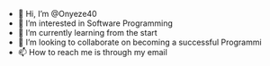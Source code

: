 - 👋 Hi, I’m @Onyeze40
- 👀 I’m interested in Software Programming
- 🌱 I’m currently learning from the start
- 💞️ I’m looking to collaborate on becoming a successful Programmi
- 📫 How to reach me is through my email

<!---
Onyeze40/Onyeze40 is a ✨ special ✨ repository because its `README.md` (this file) appears on your GitHub profile.
You can click the Preview link to take a look at your changes.
--->
